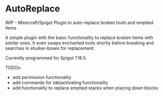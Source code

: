 # AutoReplace
WIP - Minecraft/Spigot Plugin to auto-replace broken tools and emptied items

A simple plugin with the basic functionality to replace broken items with similar ones. It even swaps enchanted tools shortly before breaking and searches in shulker-boxes for replacement.

Currently programmed for Spigot 1.16.5.

TODOs:
* add permission functionality
* add commands for (de)activating functionality
* add functionality to replace emptied stacks when placing down blocks
